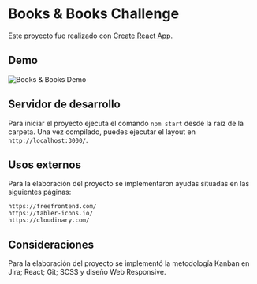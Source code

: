 # Books & Books Challenge

Este proyecto fue realizado con [Create React App](https://github.com/facebook/create-react-app).

## Demo

<img src="https://res.cloudinary.com/kbblme/image/upload/v1644525489/Gifs/BAndBChallengeReact_w7uwys.gif" alt="Books & Books Demo" border="0">

## Servidor de desarrollo

Para iniciar el proyecto ejecuta el comando `npm start` desde la raíz de la carpeta. Una vez compilado, puedes ejecutar el layout en `http://localhost:3000/`.

## Usos externos

Para la elaboración del proyecto se implementaron ayudas situadas en las siguientes páginas:

    https://freefrontend.com/ 
    https://tabler-icons.io/
    https://cloudinary.com/

## Consideraciones

Para la elaboración del proyecto se implementó la metodología Kanban en Jira; React; Git; SCSS y diseño Web Responsive.
